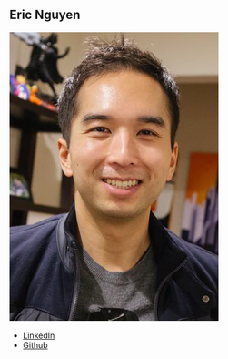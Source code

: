 Eric Nguyen
------------

![](photos/eric-nguyen.png)

* [LinkedIn](https://www.linkedin.com/in/eric-nguyen-61090b11/)
* [Github](https://github.com/exnx)
